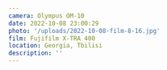 ```yaml
---
camera: Olympus OM-10
date: 2022-10-08 23:00:29
photo: '/uploads/2022-10-08-film-8-16.jpg'
film: Fujifilm X-TRA 400
location: Georgia, Tbilisi
description: ''
---
```

